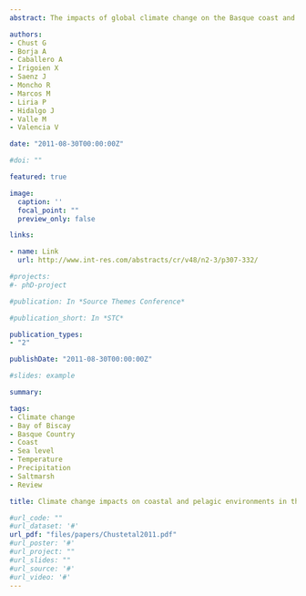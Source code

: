 ```yaml
---
abstract: The impacts of global climate change on the Basque coast and the pelagic systems within the southeastern Bay of Biscay are reviewed. Climate projections under greenhouse gas emission scenarios indicate that this area will experience changes in climate throughout the 21st century, including warming of surface air (especially heat wave episodes), intensification of extreme daily rainfall (10%), warming of the upper 100 m of the ocean layer (1.5 to 2.05°C), and sea level rise (SLR; 29 to 49 cm). Observations made in the bay throughout the 20th century for air temperature and mean sea level are in agreement with these projections. Trends in ocean-climatic historical observations within the area, including sea temperature, precipitation, upwelling/downwelling, turbulence and wave climate, are also reviewed. The main impacts on the coast are expected to be from SLR, especially in low-lying areas (mostly urbanised) within estuaries. Sandy beaches are also expected to undergo significant mean shoreline retreats of between 25 and 40% of their width. As the sea level rises, the natural migration of saltmarshes and intertidal seagrasses landward will be constrained, in most cases, by existing anthropogenic fixed boundaries. Empirical relationships between the distribution and dynamics of the long-term biological measures (plankton, primary production, benthos, and fisheries) on the one hand, and ocean-climatic variability on the other, indicate that pelagic and coastal water ecosystems will be affected by ocean warming, increased stratification, shifts in anomaly patterns and streamflow regimes. The largest uncertainties are associated with the lack of down-scaled projections within the bay on ocean circulation, ocean-meteorological indices, wave climate and ocean acidification. 

authors:
- Chust G
- Borja A
- Caballero A
- Irigoien X
- Saenz J
- Moncho R
- Marcos M
- Liria P
- Hidalgo J
- Valle M
- Valencia V

date: "2011-08-30T00:00:00Z"

#doi: ""

featured: true

image:
  caption: ''
  focal_point: ""
  preview_only: false

links:

- name: Link
  url: http://www.int-res.com/abstracts/cr/v48/n2-3/p307-332/

#projects:
#- phD-project

#publication: In *Source Themes Conference*

#publication_short: In *STC*

publication_types:
- "2"

publishDate: "2011-08-30T00:00:00Z"

#slides: example

summary: 

tags:
- Climate change
- Bay of Biscay
- Basque Country
- Coast
- Sea level
- Temperature
- Precipitation
- Saltmarsh
- Review 

title: Climate change impacts on coastal and pelagic environments in the southeastern Bay of Biscay 

#url_code: ""
#url_dataset: '#'
url_pdf: "files/papers/Chustetal2011.pdf"
#url_poster: '#'
#url_project: ""
#url_slides: ""
#url_source: '#'
#url_video: '#'
---
```


